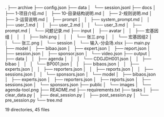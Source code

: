 .
├── archive
├── config.json
├── data
│   └── session.jsonl
├── docs
│   ├── 1-项目介绍.md
│   ├── 10-目录结构说明.md
│   ├── 2-规则说明.md
│   ├── 3-运营说明.md
│   ├── prompt
│   │   ├── system_prompt.md
│   │   ├── user_1.md
│   │   ├── user_2.md
│   │   └── user_3.md
│   ├── prompt.md
│   └── 问题记录.md
├── input
│   ├── avatar
│   │   ├── 宏基因组
│   │   │   ├── lishi.png
│   │   │   └── 张三.png
│   │   └── 宏基因组2
│   │       └── 张三.png
│   └── session
│       └── 输入-分会场.xlsx
├── main.py
├── model
│   ├── bibao.json
│   ├── expert.json
│   ├── report.json
│   ├── session.json
│   ├── sponsor.json
│   └── video.json
├── output
│   ├── data
│   │   ├── agenda
│   │   │   └── CDGJDH001.json
│   │   ├── bibao
│   │   │   └── BP001.json
│   │   ├── bibaos.json
│   │   ├── experts.json
│   │   ├── reporters.json
│   │   ├── reports.json
│   │   ├── sessions.json
│   │   └── sponsors.json
│   └── model
│       ├── bibaos.json
│       ├── experts.json
│       ├── reporters.json
│       ├── reports.json
│       ├── sessions.json
│       └── sponsors.json
├── public
│   └── images
│       └── agenda-tool.png
├── README.md
├── requirements.txt
├── tasks
│   ├── clear_data.py
│   ├── deal_session.py
│   ├── post_session.py
│   └── pre_session.py
└── tree.md

19 directories, 45 files
